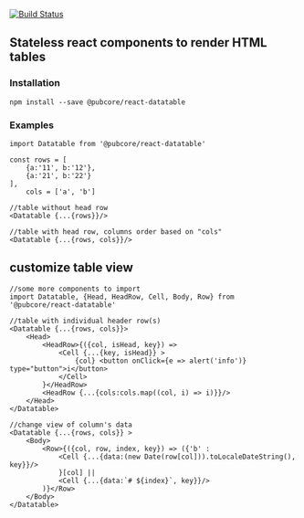 [![Build Status](https://travis-ci.org/pubcore/reactDatatable.svg?branch=master)](https://travis-ci.org/pubcore/reactDatatable)

## Stateless react components to render HTML tables

### Installation

	npm install --save @pubcore/react-datatable

### Examples

	import Datatable from '@pubcore/react-datatable'

	const rows = [
		{a:'11', b:'12'},
		{a:'21', b:'22'}
	],
		cols = ['a', 'b']

	//table without head row
	<Datatable {...{rows}}/>

	//table with head row, columns order based on "cols"
	<Datatable {...{rows, cols}}/>

## customize table view

	//some more components to import
	import Datatable, {Head, HeadRow, Cell, Body, Row} from '@pubcore/react-datatable'

	//table with individual header row(s)
	<Datatable {...{rows, cols}}>
	    <Head>
	        <HeadRow>{({col, isHead, key}) =>
	            <Cell {...{key, isHead}} >
	                {col} <button onClick={e => alert('info')} type="button">i</button>
	            </Cell>
	        }</HeadRow>
	        <HeadRow {...{cols:cols.map((col, i) => i)}}/>
	    </Head>
	</Datatable>

	//change view of column's data
	<Datatable {...{rows, cols}} >
	    <Body>
	        <Row>{({col, row, index, key}) => ({'b' :
	            <Cell {...{data:(new Date(row[col])).toLocaleDateString(), key}}/>
	            }[col] ||
	            <Cell {...{data:`# ${index}`, key}}/>
	        )}</Row>
	    </Body>
	</Datatable>
